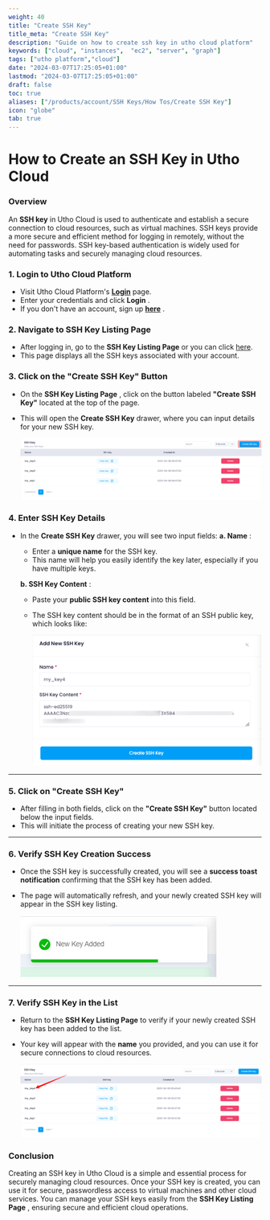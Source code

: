 ```yaml
---
weight: 40
title: "Create SSH Key"
title_meta: "Create SSH Key"
description: "Guide on how to create ssh key in utho cloud platform"
keywords: ["cloud", "instances",  "ec2", "server", "graph"]
tags: ["utho platform","cloud"]
date: "2024-03-07T17:25:05+01:00"
lastmod: "2024-03-07T17:25:05+01:00"
draft: false
toc: true
aliases: ["/products/account/SSH Keys/How Tos/Create SSH Key"]
icon: "globe"
tab: true
---
```


# **How to Create an SSH Key in Utho Cloud**

### Overview

An **SSH key** in Utho Cloud is used to authenticate and establish a secure connection to cloud resources, such as virtual machines. SSH keys provide a more secure and efficient method for logging in remotely, without the need for passwords. SSH key-based authentication is widely used for automating tasks and securely managing cloud resources.

### **1. Login to Utho Cloud Platform**

* Visit Utho Cloud Platform's **[ Login](https://console.utho.com/login)** page.
* Enter your credentials and click  **Login** .
* If you don't have an account, sign up  **[here](https://console.utho.com/signup)** .

### **2. Navigate to SSH Key Listing Page**

* After logging in, go to the **SSH Key Listing Page** or you can click [here](https://console.utho.com/ssh "SSH Listing Page").
* This page displays all the SSH keys associated with your account.

### **3. Click on the "Create SSH Key" Button**

* On the  **SSH Key Listing Page** , click on the button labeled **"Create SSH Key"** located at the top of the page.
* This will open the **Create SSH Key** drawer, where you can input details for your new SSH key.

  ![1744087696392](image/index/1744087696392.png)

### **4. Enter SSH Key Details**

* In the **Create SSH Key** drawer, you will see two input fields:
  **a. Name** :

  * Enter a **unique name** for the SSH key.
  * This name will help you easily identify the key later, especially if you have multiple keys.

  **b. SSH Key Content** :

  * Paste your **public SSH key content** into this field.
  * The SSH key content should be in the format of an SSH public key, which looks like:

    ![1744087774820](image/index/1744087774820.png)

---

### **5. Click on "Create SSH Key"**

* After filling in both fields, click on the **"Create SSH Key"** button located below the input fields.
* This will initiate the process of creating your new SSH key.

---

### **6. Verify SSH Key Creation Success**

* Once the SSH key is successfully created, you will see a **success toast notification** confirming that the SSH key has been added.
* The page will automatically refresh, and your newly created SSH key will appear in the SSH key listing.

  ![1744087804599](image/index/1744087804599.png)

---

### **7. Verify SSH Key in the List**

* Return to the **SSH Key Listing Page** to verify if your newly created SSH key has been added to the list.
* Your key will appear with the **name** you provided, and you can use it for secure connections to cloud resources.

  ![1744087828091](image/index/1744087828091.png)

### **Conclusion**

Creating an SSH key in Utho Cloud is a simple and essential process for securely managing cloud resources. Once your SSH key is created, you can use it for secure, passwordless access to virtual machines and other cloud services. You can manage your SSH keys easily from the  **SSH Key Listing Page** , ensuring secure and efficient cloud operations.
